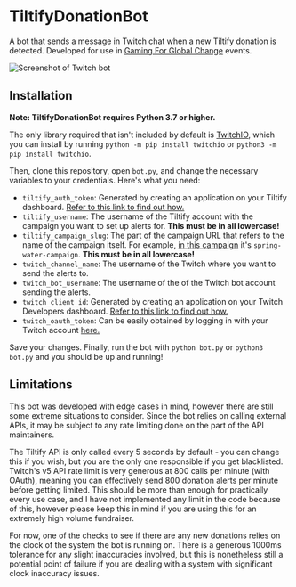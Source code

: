 # TiltifyDonationBot
A bot that sends a message in Twitch chat when a new Tiltify donation is detected. Developed for use in [Gaming For Global Change](https://gamingforglobalchange.org/) events.

![Screenshot of Twitch bot](https://i.ibb.co/hFpRmfj/download-1.png)

## Installation
**Note: TiltifyDonationBot requires Python 3.7 or higher.**

The only library required that isn't included by default is [TwitchIO](https://github.com/TwitchIO/TwitchIO), which you can install by running `python -m pip install twitchio` or `python3 -m pip install twitchio`.

Then, clone this repository, open `bot.py`, and change the necessary variables to your credentials. Here's what you need:

- `tiltify_auth_token`: Generated by creating an application on your Tiltify dashboard. [Refer to this link to find out how.](https://info.tiltify.com/support/solutions/articles/43000038793-connected-accounts)
- `tiltify_username`: The username of the Tiltify account with the campaign you want to set up alerts  for. **This must be in all lowercase!**
- `tiltify_campaign_slug`: The part of the campaign URL that refers to the name of the campaign itself. For example, [in this campaign](https://tiltify.com/@gamingforglobalchange/spring-water-campaign/donate/complete) it's `spring-water-campaign`. **This must be in all lowercase!**
- `twitch_channel_name`: The username of the Twitch where you want to send the alerts to.
- `twitch_bot_username`: The username of the of the Twitch bot account sending the alerts.
- `twitch_client_id`: Generated by creating an application on your Twitch Developers dashboard. [Refer to this link to find out how.](https://dev.twitch.tv/docs/authentication#registration)
- `twitch_oauth_token`: Can be easily obtained by logging in with your Twitch account [here.](https://twitchapps.com/tmi/) 

Save your changes. Finally, run the bot with `python bot.py` or `python3 bot.py` and you should be up and running!

## Limitations
This bot was developed with edge cases in mind, however there are still some extreme situations to consider. Since the bot relies on calling external APIs, it may be subject to any rate limiting done on the part of the API maintainers. 

The Tiltify API is only called every 5 seconds by default - you can change this if you wish, but you are the only one responsible if you get blacklisted. Twitch's v5 API rate limit is very generous at 800 calls per minute (with OAuth), meaning you can effectively send 800 donation alerts per minute before getting limited. This should be more than enough for practically every use case, and I have not implemented any limit in the code because of this, however please keep this in mind if you are using this for an extremely high volume fundraiser. 

For now, one of the checks to see if there are any new donations relies on the clock of the system the bot is running on. There is a generous 1000ms tolerance for any slight inaccuracies involved, but this is nonetheless still a potential point of failure if you are dealing with a system with significant clock inaccuracy issues.
